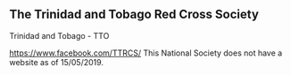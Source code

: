 ## The Trinidad and Tobago Red Cross Society

Trinidad and Tobago - TTO

https://www.facebook.com/TTRCS/
This National Society does not have a website as of 15/05/2019.
